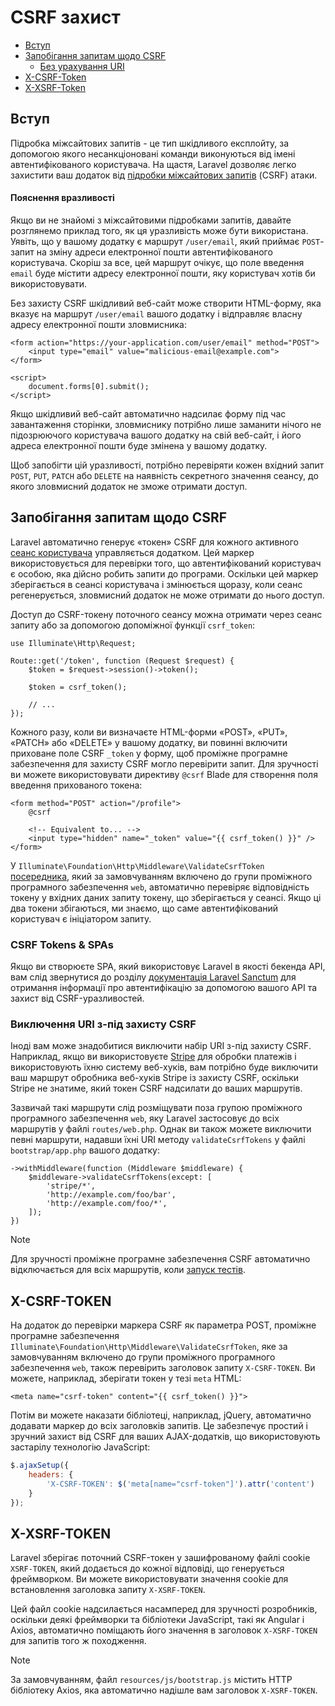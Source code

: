 # CSRF захист

- [Вступ](#csrf-introduction)
- [Запобігання запитам щодо CSRF](#preventing-csrf-requests)
    - [Без урахування URI](#csrf-excluding-uris)
- [X-CSRF-Token](#csrf-x-csrf-token)
- [X-XSRF-Token](#csrf-x-xsrf-token)

<a name="csrf-introduction"></a>
## Вступ

Підробка міжсайтових запитів - це тип шкідливого експлойту, за допомогою якого несанкціоновані команди виконуються від імені автентифікованого користувача. На щастя, Laravel дозволяє легко захистити ваш додаток від [підробки міжсайтових запитів](https://en.wikipedia.org/wiki/Cross-site_request_forgery) (CSRF) атаки.

<a name="csrf-explanation"></a>
#### Пояснення вразливості

Якщо ви не знайомі з міжсайтовими підробками запитів, давайте розглянемо приклад того, як ця уразливість може бути використана. Уявіть, що у вашому додатку є маршрут `/user/email`, який приймає `POST`-запит на зміну адреси електронної пошти автентифікованого користувача. Скоріш за все, цей маршрут очікує, що поле введення `email` буде містити адресу електронної пошти, яку користувач хотів би використовувати.

Без захисту CSRF шкідливий веб-сайт може створити HTML-форму, яка вказує на маршрут `/user/email` вашого додатку і відправляє власну адресу електронної пошти зловмисника:

```blade
<form action="https://your-application.com/user/email" method="POST">
    <input type="email" value="malicious-email@example.com">
</form>

<script>
    document.forms[0].submit();
</script>
```

Якщо шкідливий веб-сайт автоматично надсилає форму під час завантаження сторінки, зловмиснику потрібно лише заманити нічого не підозрюючого користувача вашого додатку на свій веб-сайт, і його адреса електронної пошти буде змінена у вашому додатку.

Щоб запобігти цій уразливості, потрібно перевіряти кожен вхідний запит `POST`, `PUT`, `PATCH` або `DELETE` на наявність секретного значення сеансу, до якого зловмисний додаток не зможе отримати доступ.

<a name="preventing-csrf-requests"></a>
## Запобігання запитам щодо CSRF

Laravel автоматично генерує «токен» CSRF для кожного активного [сеанс користувача](/docs/{{version}}/session) управляється додатком. Цей маркер використовується для перевірки того, що автентифікований користувач є особою, яка дійсно робить запити до програми. Оскільки цей маркер зберігається в сеансі користувача і змінюється щоразу, коли сеанс регенерується, зловмисний додаток не може отримати до нього доступ.

Доступ до CSRF-токену поточного сеансу можна отримати через сеанс запиту або за допомогою допоміжної функції `csrf_token`:

    use Illuminate\Http\Request;

    Route::get('/token', function (Request $request) {
        $token = $request->session()->token();

        $token = csrf_token();

        // ...
    });

Кожного разу, коли ви визначаєте HTML-форми «POST», «PUT», «PATCH» або «DELETE» у вашому додатку, ви повинні включити приховане поле CSRF `_token` у форму, щоб проміжне програмне забезпечення для захисту CSRF могло перевірити запит. Для зручності ви можете використовувати директиву `@csrf` Blade для створення поля введення прихованого токена:

```blade
<form method="POST" action="/profile">
    @csrf

    <!-- Equivalent to... -->
    <input type="hidden" name="_token" value="{{ csrf_token() }}" />
</form>
```

У `Illuminate\Foundation\Http\Middleware\ValidateCsrfToken` [посередника](/docs/{{version}}/middleware), який за замовчуванням включено до групи проміжного програмного забезпечення `web`, автоматично перевіряє відповідність токену у вхідних даних запиту токену, що зберігається у сеансі. Якщо ці два токени збігаються, ми знаємо, що саме автентифікований користувач є ініціатором запиту.

<a name="csrf-tokens-and-spas"></a>
### CSRF Tokens & SPAs

Якщо ви створюєте SPA, який використовує Laravel в якості бекенда API, вам слід звернутися до розділу [документація Laravel Sanctum](/docs/{{version}}/sanctum) для отримання інформації про автентифікацію за допомогою вашого API та захист від CSRF-уразливостей.

<a name="csrf-excluding-uris"></a>
### Виключення URI з-під захисту CSRF

Іноді вам може знадобитися виключити набір URI з-під захисту CSRF. Наприклад, якщо ви використовуєте [Stripe](https://stripe.com) для обробки платежів і використовують їхню систему веб-хуків, вам потрібно буде виключити ваш маршрут обробника веб-хуків Stripe із захисту CSRF, оскільки Stripe не знатиме, який токен CSRF надсилати до ваших маршрутів.

Зазвичай такі маршрути слід розміщувати поза групою проміжного програмного забезпечення `web`, яку Laravel застосовує до всіх маршрутів у файлі `routes/web.php`. Однак ви також можете виключити певні маршрути, надавши їхні URI методу `validateCsrfTokens` у файлі `bootstrap/app.php` вашого додатку:

    ->withMiddleware(function (Middleware $middleware) {
        $middleware->validateCsrfTokens(except: [
            'stripe/*',
            'http://example.com/foo/bar',
            'http://example.com/foo/*',
        ]);
    })

> [!NOTE]  
> Для зручності проміжне програмне забезпечення CSRF автоматично відключається для всіх маршрутів, коли [запуск тестів](/docs/{{version}}/testing).

<a name="csrf-x-csrf-token"></a>
## X-CSRF-TOKEN

На додаток до перевірки маркера CSRF як параметра POST, проміжне програмне забезпечення `Illuminate\Foundation\Http\Middleware\ValidateCsrfToken`, яке за замовчуванням включено до групи проміжного програмного забезпечення `web`, також перевірить заголовок запиту `X-CSRF-TOKEN`. Ви можете, наприклад, зберігати токен у тезі `meta` HTML:

```blade
<meta name="csrf-token" content="{{ csrf_token() }}">
```

Потім ви можете наказати бібліотеці, наприклад, jQuery, автоматично додавати маркер до всіх заголовків запитів. Це забезпечує простий і зручний захист від CSRF для ваших AJAX-додатків, що використовують застарілу технологію JavaScript:

```js
$.ajaxSetup({
    headers: {
        'X-CSRF-TOKEN': $('meta[name="csrf-token"]').attr('content')
    }
});
```

<a name="csrf-x-xsrf-token"></a>
## X-XSRF-TOKEN

Laravel зберігає поточний CSRF-токен у зашифрованому файлі cookie `XSRF-TOKEN`, який додається до кожної відповіді, що генерується фреймворком. Ви можете використовувати значення cookie для встановлення заголовка запиту `X-XSRF-TOKEN`.

Цей файл cookie надсилається насамперед для зручності розробників, оскільки деякі фреймворки та бібліотеки JavaScript, такі як Angular і Axios, автоматично поміщають його значення в заголовок `X-XSRF-TOKEN` для запитів того ж походження.

> [!NOTE]  
> За замовчуванням, файл `resources/js/bootstrap.js` містить HTTP бібліотеку Axios, яка автоматично надішле вам заголовок `X-XSRF-TOKEN`.
